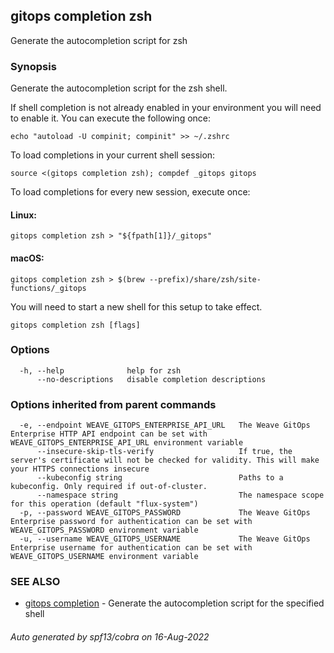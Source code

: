 ## gitops completion zsh

Generate the autocompletion script for zsh

### Synopsis

Generate the autocompletion script for the zsh shell.

If shell completion is not already enabled in your environment you will need
to enable it.  You can execute the following once:

	echo "autoload -U compinit; compinit" >> ~/.zshrc

To load completions in your current shell session:

	source <(gitops completion zsh); compdef _gitops gitops

To load completions for every new session, execute once:

#### Linux:

	gitops completion zsh > "${fpath[1]}/_gitops"

#### macOS:

	gitops completion zsh > $(brew --prefix)/share/zsh/site-functions/_gitops

You will need to start a new shell for this setup to take effect.


```
gitops completion zsh [flags]
```

### Options

```
  -h, --help              help for zsh
      --no-descriptions   disable completion descriptions
```

### Options inherited from parent commands

```
  -e, --endpoint WEAVE_GITOPS_ENTERPRISE_API_URL   The Weave GitOps Enterprise HTTP API endpoint can be set with WEAVE_GITOPS_ENTERPRISE_API_URL environment variable
      --insecure-skip-tls-verify                   If true, the server's certificate will not be checked for validity. This will make your HTTPS connections insecure
      --kubeconfig string                          Paths to a kubeconfig. Only required if out-of-cluster.
      --namespace string                           The namespace scope for this operation (default "flux-system")
  -p, --password WEAVE_GITOPS_PASSWORD             The Weave GitOps Enterprise password for authentication can be set with WEAVE_GITOPS_PASSWORD environment variable
  -u, --username WEAVE_GITOPS_USERNAME             The Weave GitOps Enterprise username for authentication can be set with WEAVE_GITOPS_USERNAME environment variable
```

### SEE ALSO

* [gitops completion](gitops_completion.md)	 - Generate the autocompletion script for the specified shell

###### Auto generated by spf13/cobra on 16-Aug-2022
